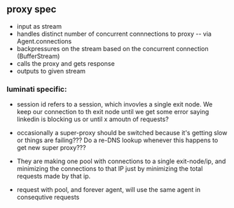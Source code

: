 ## proxy spec

* input as stream
* handles distinct number of concurrent connnections to proxy -- via Agent.connections
* backpressures on the stream based on the concurrent connection (BufferStream)
* calls the proxy and gets response
* outputs to given stream

### luminati specific:
* session id refers to a session, which invovles a single exit node. We keep our connection to th exit node until we get some error saying linkedin is blocking us or until x amoutn of requests?

* occasionally a super-proxy should be switched because it's getting slow or things are failing??? Do a re-DNS lookup whenever this happens to get new super proxy???

* They are making one pool with connections to a single exit-node/ip, and minimizing the connections to that IP just by minimizing the total requests made by that ip.

* request with pool, and forever agent, will use the same agent in consequtive requests
